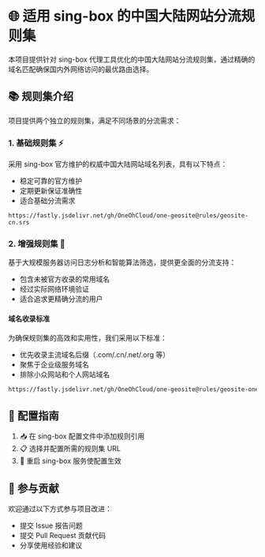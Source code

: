 # 🌐 适用 sing-box 的中国大陆网站分流规则集

本项目提供针对 sing-box 代理工具优化的中国大陆网站分流规则集，通过精确的域名匹配确保国内外网络访问的最优路由选择。

## 📚 规则集介绍

项目提供两个独立的规则集，满足不同场景的分流需求：

### 1. 基础规则集 ⚡️

采用 sing-box 官方维护的权威中国大陆网站域名列表，具有以下特点：
- 稳定可靠的官方维护
- 定期更新保证准确性
- 适合基础分流需求

```
https://fastly.jsdelivr.net/gh/OneOhCloud/one-geosite@rules/geosite-cn.srs
```

### 2. 增强规则集 🚀

基于大规模服务器访问日志分析和智能算法筛选，提供更全面的分流支持：
- 包含未被官方收录的常用域名
- 经过实际网络环境验证
- 适合追求更精确分流的用户

#### 域名收录标准

为确保规则集的高效和实用性，我们采用以下标准：
- 优先收录主流域名后缀（.com/.cn/.net/.org 等）
- 聚焦于企业级服务域名
- 排除小众网站和个人网站域名

```bash
https://fastly.jsdelivr.net/gh/OneOhCloud/one-geosite@rules/geosite-one-cn.srs
```

## 🔧 配置指南

1. 📥 在 sing-box 配置文件中添加规则引用
2. 📋 选择并配置所需的规则集 URL
3. 🔄 重启 sing-box 服务使配置生效


## 🤝 参与贡献

欢迎通过以下方式参与项目改进：
- 提交 Issue 报告问题
- 提交 Pull Request 贡献代码
- 分享使用经验和建议